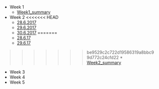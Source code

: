 * Week 1
    * [Week1_summary](https://github.com/mschecht/MassSpec_labrotation/wiki/Week1_summary)
* Week 2
<<<<<<< HEAD
    * [28.6.2017](https://github.com/mschecht/MassSpec_labrotation/wiki/28.6.2017)
    * [29.6.2017]()
    * [30.6.2017]()
=======
    * [28.6.17](https://github.com/mschecht/MassSpec_labrotation/wiki/28.6.2017)
    * [29.6.17](https://github.com/mschecht/MassSpec_labrotation/wiki/29.6.17)
>>>>>>> be9529c2c722d19586319a8bbc99d772c24cfd22
    * [Week2_summary](https://github.com/mschecht/MassSpec_labrotation/wiki/Week2_summary)
* Week 3
* Week 4
* Week 5
